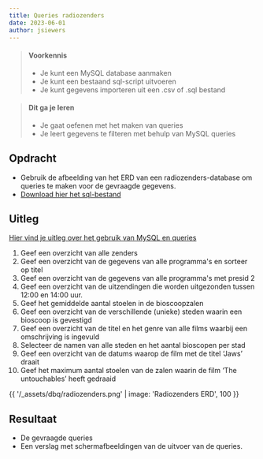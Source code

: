 ```yaml
---
title: Queries radiozenders 
date: 2023-06-01
author: jsiewers
---
```

> #### Voorkennis
> * Je kunt een MySQL database aanmaken
> * Je kunt een bestaand sql-script uitvoeren
> * Je kunt gegevens importeren uit een .csv of .sql bestand

> #### Dit ga je leren
> * Je gaat oefenen met het maken van queries
> * Je leert gegevens te filteren met behulp van MySQL queries

## Opdracht
* Gebruik de afbeelding van het ERD van een radiozenders-database om queries te maken voor de gevraagde gegevens.
* [Download hier het sql-bestand](https://static.edutorial.nl/dbq/Kraeken.sql)

## Uitleg
[Hier vind je uitleg over het gebruik van MySQL en queries](https://www.edutorial.nl/dbq/introductie/)


1. Geef een overzicht van alle zenders
2. Geef een overzicht van de gegevens van alle programma's en sorteer op titel
3. Geef een overzicht van de gegevens van alle programma's met presid 2
4. Geef een overzicht van de uitzendingen die worden uitgezonden tussen 12:00 en 14:00 uur.
5. Geef het gemiddelde aantal stoelen in de bioscoopzalen
6. Geef een overzicht van de verschillende (unieke) steden waarin een
bioscoop is gevestigd
7. Geef een overzicht van de titel en het genre van alle films waarbij een
omschrijving is ingevuld
8. Selecteer de namen van alle steden en het aantal bioscopen per stad
9. Geef een overzicht van de datums waarop de film met de titel ‘Jaws’ draait
10. Geef het maximum aantal stoelen van de zalen waarin de film ‘The
untouchables’ heeft gedraaid

{{ '/_assets/dbq/radiozenders.png' | image: 'Radiozenders ERD', 100 }}

## Resultaat
* De gevraagde queries
* Een verslag met schermafbeeldingen van de uitvoer van de queries.
